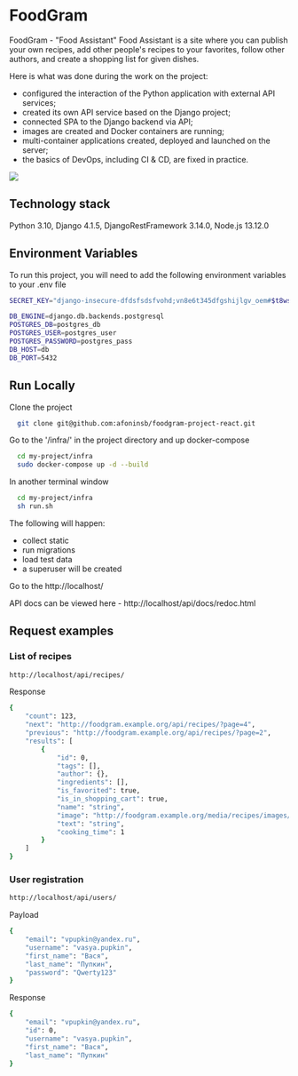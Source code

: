 # FoodGram

FoodGram - "Food Assistant"
Food Assistant is a site where you can publish your own recipes, add other people's recipes to your favorites, follow other authors, and create a shopping list for given dishes.

Here is what was done during the work on the project:
 - configured the interaction of the Python application with external API services;
 - created its own API service based on the Django project;
 - connected SPA to the Django backend via API;
 - images are created and Docker containers are running;
 - multi-container applications created, deployed and launched on the server;
 - the basics of DevOps, including CI & CD, are fixed in practice.

![](https://github.com/afoninsb/foodgram-project-react/actions/workflows/yamdb_workflow.yml/badge.svg)

## Technology stack

Python 3.10, Django 4.1.5, DjangoRestFramework 3.14.0, Node.js 13.12.0

## Environment Variables

To run this project, you will need to add the following environment variables to your .env file

```bash
SECRET_KEY="django-insecure-dfdsfsdsfvohd;vn8e6t345dfgshijlgv_oem#$t8wsds&sz"

DB_ENGINE=django.db.backends.postgresql
POSTGRES_DB=postgres_db
POSTGRES_USER=postgres_user
POSTGRES_PASSWORD=postgres_pass
DB_HOST=db
DB_PORT=5432
```

## Run Locally

Clone the project

```bash
  git clone git@github.com:afoninsb/foodgram-project-react.git
```

Go to the '/infra/' in the project directory and up docker-compose

```bash
  cd my-project/infra
  sudo docker-compose up -d --build
```

In another terminal window
```bash
  cd my-project/infra
  sh run.sh
```
The following will happen:
  - collect static
  - run migrations
  - load test data
  - a superuser will be created

Go to the http://localhost/

API docs can be viewed here - http://localhost/api/docs/redoc.html


## Request examples
### List of recipes
```bash
http://localhost/api/recipes/
```
Response
```bash
{
    "count": 123,
    "next": "http://foodgram.example.org/api/recipes/?page=4",
    "previous": "http://foodgram.example.org/api/recipes/?page=2",
    "results": [
        {
            "id": 0,
            "tags": [],
            "author": {},
            "ingredients": [],
            "is_favorited": true,
            "is_in_shopping_cart": true,
            "name": "string",
            "image": "http://foodgram.example.org/media/recipes/images/image.jpeg",
            "text": "string",
            "cooking_time": 1
        }
    ]
}
```
### User registration
```bash
http://localhost/api/users/
```
Payload
```bash
{
    "email": "vpupkin@yandex.ru",
    "username": "vasya.pupkin",
    "first_name": "Вася",
    "last_name": "Пупкин",
    "password": "Qwerty123"
}
```
Response
```bash
{
    "email": "vpupkin@yandex.ru",
    "id": 0,
    "username": "vasya.pupkin",
    "first_name": "Вася",
    "last_name": "Пупкин"
}
```
